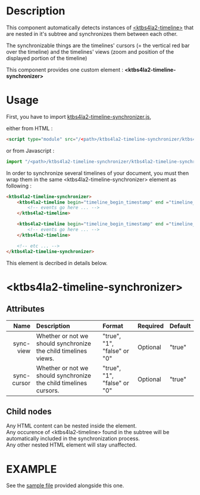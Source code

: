 # Description
This component automatically detects instances of [\<ktbs4la2-timeline\>](../ktbs4la2-timeline/README.md) that are nested in it's subtree and synchronizes them between each other.

The synchronizable things are the timelines' cursors (= the vertical red bar over the timeline) and the timelines' views (zoom and position of the displayed portion of the timeline)

This component provides one custom element : **\<ktbs4la2-timeline-synchronizer\>**

# Usage
First, you have to import [ktbs4la2-timeline-synchronizer.js](./ktbs4la2-timeline-synchronizer.js),

either from HTML :
```HTML
<script type="module" src="/<path>/ktbs4la2-timeline-synchronizer/ktbs4la2-timeline-synchronizer.js"></script>
```

or from Javascript :
```javascript
import "/<path>/ktbs4la2-timeline-synchronizer/ktbs4la2-timeline-synchronizer.js";
```

In order to synchronize several timelines of your document, you must then wrap them in the same \<ktbs4la2-timeline-synchronizer\> element as following :
```HTML
<ktbs4la2-timeline-synchronizer>
    <ktbs4la2-timeline begin="timeline_begin_timestamp" end ="timeline_end_timestamp">
        <!-- events go here ... -->
    </ktbs4la2-timeline>

    <ktbs4la2-timeline begin="timeline_begin_timestamp" end ="timeline_end_timestamp">
        <!-- events go here ... -->
    </ktbs4la2-timeline>

    <!-- etc ... -->
</ktbs4la2-timeline-synchronizer>
```

This element is decribed in details below.


# \<ktbs4la2-timeline-synchronizer\>

## Attributes
| Name | Description | Format | Required | Default |
| ----:|:----------- |:------ |:-------- |:------- |
| sync-view | Whether or not we should synchronize the child timelines views. | "true", "1", "false" or "0" | Optional | "true" |
| sync-cursor | Whether or not we should synchronize the child timelines cursors. | "true", "1", "false" or "0" | Optional | "true" |

## Child nodes
Any HTML content can be nested inside the element.  
Any occurence of \<ktbs4la2-timeline\> found in the subtree will be automatically included in the synchronization process.  
Any other nested HTML element will stay unaffected.

# EXAMPLE
See the [sample file](./sample.html) provided alongside this one.